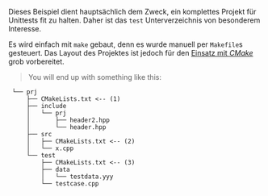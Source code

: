 Dieses Beispiel dient hauptsächlich dem Zweck, ein komplettes Projekt für Unittests fit zu halten.
Daher ist das `test` Unterverzeichnis von besonderem Interesse.

Es wird einfach mit `make` gebaut, denn es wurde manuell per `Makefile`s gesteuert. Das
Layout des Projektes ist jedoch für den [Einsatz mit *CMake*][1] grob vorbereitet.

> You will end up with something like this:

     └── prj
         ├── CMakeLists.txt <-- (1)
         ├── include
         │   └── prj
         │       ├── header2.hpp
         │       └── header.hpp
         ├── src
         │   ├── CMakeLists.txt <-- (2)
         │   └── x.cpp
         └── test
             ├── CMakeLists.txt <-- (3)
             ├── data
             │   └── testdata.yyy
             └── testcase.cpp

[1]: http://stackoverflow.com/a/13521867/472245 "Stackoverflow: C++ project organisation (with gtest, cmake and doxygen)"

